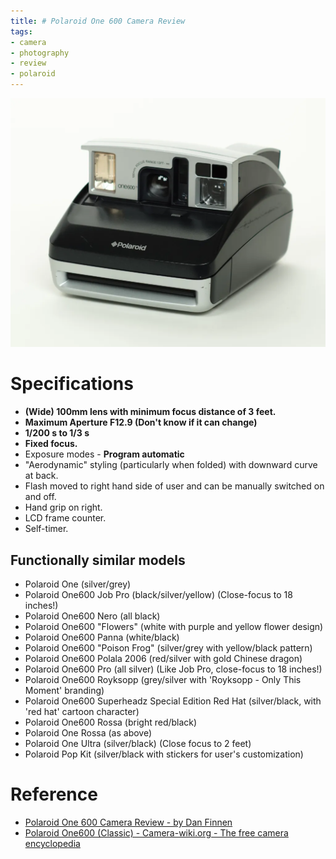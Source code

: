 ```yaml
---
title: # Polaroid One 600 Camera Review
tags:
- camera
- photography
- review
- polaroid
---
```



![](photography/cameras_Research/Polaroid/attachments/Pasted%20image%2020230330195707.png)

# Specifications

- **(Wide) 100mm lens with minimum focus distance of 3 feet.**
- **Maximum Aperture F12.9 (Don't know if it can change)**
- **1/200 s to 1/3 s**
- **Fixed focus.**
- Exposure modes - **Program automatic**
- "Aerodynamic" styling (particularly when folded) with downward curve at back.
- Flash moved to right hand side of user and can be manually switched on and off.
- Hand grip on right.
- LCD frame counter.
- Self-timer.

## Functionally similar models

-   Polaroid One (silver/grey)
-   Polaroid One600 Job Pro (black/silver/yellow) (Close-focus to 18 inches!)
-   Polaroid One600 Nero (all black)
-   Polaroid One600 "Flowers" (white with purple and yellow flower design)
-   Polaroid One600 Panna (white/black)
-   Polaroid One600 "Poison Frog" (silver/grey with yellow/black pattern)
-   Polaroid One600 Polala 2006 (red/silver with gold Chinese dragon)
-   Polaroid One600 Pro (all silver) (Like Job Pro, close-focus to 18 inches!)
-   Polaroid One600 Royksopp (grey/silver with 'Royksopp - Only This Moment' branding)
-   Polaroid One600 Superheadz Special Edition Red Hat (silver/black, with 'red hat' cartoon character)
-   Polaroid One600 Rossa (bright red/black)
-   Polaroid One Rossa (as above)
-   Polaroid One Ultra (silver/black) (Close focus to 2 feet)
-   Polaroid Pop Kit (silver/black with stickers for user's customization)

# Reference

* [Polaroid One 600 Camera Review - by Dan Finnen](https://danfinnen.com/review/polaroid-one-600-camera-review/)
* [Polaroid One600 (Classic) - Camera-wiki.org - The free camera encyclopedia](http://camera-wiki.org/wiki/Polaroid_One600_(Classic))
